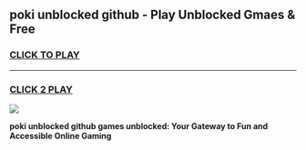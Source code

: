 
## poki unblocked github - Play Unblocked Gmaes & Free
<h3>
<a href="https://news.freeplayer.one?title=poki_unblocked_github&ref=23F">CLICK TO PLAY</a></h3>
<hr>

<h3>
<a href="https://news.freeplayer.one?title=poki_unblocked_github&ref=23F">CLICK 2 PLAY</a>
  
</h3>

<a href="https://news.freeplayer.one?title=poki_unblocked_github&ref=23F/"><img src="https://clearcache.store/games.png"></a>


**poki unblocked github games unblocked: Your Gateway to Fun and Accessible Online Gaming**
